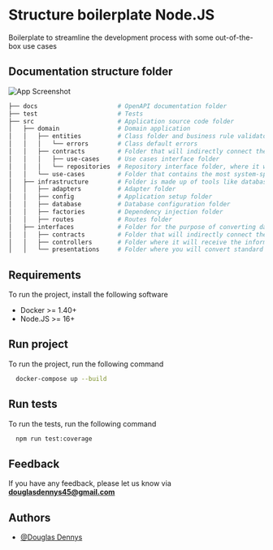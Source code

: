 # Structure boilerplate Node.JS

Boilerplate to streamline the development process with some out-of-the-box use cases

## Documentation structure folder
![App Screenshot](https://blog.cleancoder.com/uncle-bob/images/2012-08-13-the-clean-architecture/CleanArchitecture.jpg)

```bash
├── docs                      # OpenAPI documentation folder
├── test                      # Tests
├── src                       # Application source code folder
│   ├── domain                # Domain application
│   │   ├── entities          # Class folder and business rule validators
│   │   │   └── errors        # Class default errors
│   │   ├── contracts         # Folder that will indirectly connect the business layer with the external layer
│   │   │   ├── use-cases     # Use cases interface folder
│   │   │   └── repositories  # Repository interface folder, where it will link the business layer with the external layer
│   │   └── use-cases         # Folder that contains the most system-specific business rules. This is where all the system use cases are implemented
│   ├── infrastructure        # Folder is made up of tools like database, UI, etc. In this layer, the idea is to have as little code as possible, just enough to interconnect the layers and inject the necessary implementations into the inner layers.
│   │   ├── adapters          # Adapter folder
│   │   ├── config            # Application setup folder
│   │   ├── database          # Database configuration folder
│   │   ├── factories         # Dependency injection folder
│   │   ├── routes            # Routes folder
│   ├── interfaces            # Folder for the purpose of converting data in the most accessible and convenient way possible for the entities and use cases
│   │   ├── contracts         # Folder that will indirectly connect the business layer with the external layer
│   │   ├── controllers       # Folder where it will receive the information formatted by the presentation and will process the use case information
│   │   └── presentations     # Folder where you will convert standard input and output data
```

## Requirements

To run the project, install the following software

* Docker >= 1.40+
* Node.JS >= 16+

## Run project

To run the project, run the following command

```bash
  docker-compose up --build
```

## Run tests

To run the tests, run the following command

```bash
  npm run test:coverage
```

## Feedback

If you have any feedback, please let us know via **douglasdennys45@gmail.com**

## Authors

- [@Douglas Dennys](https://www.github.com/douglasdennys45)

